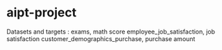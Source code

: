 # aipt-project

Datasets and targets :
exams, math score
employee_job_satisfaction, job satisfaction
customer_demographics_purchase, purchase amount

